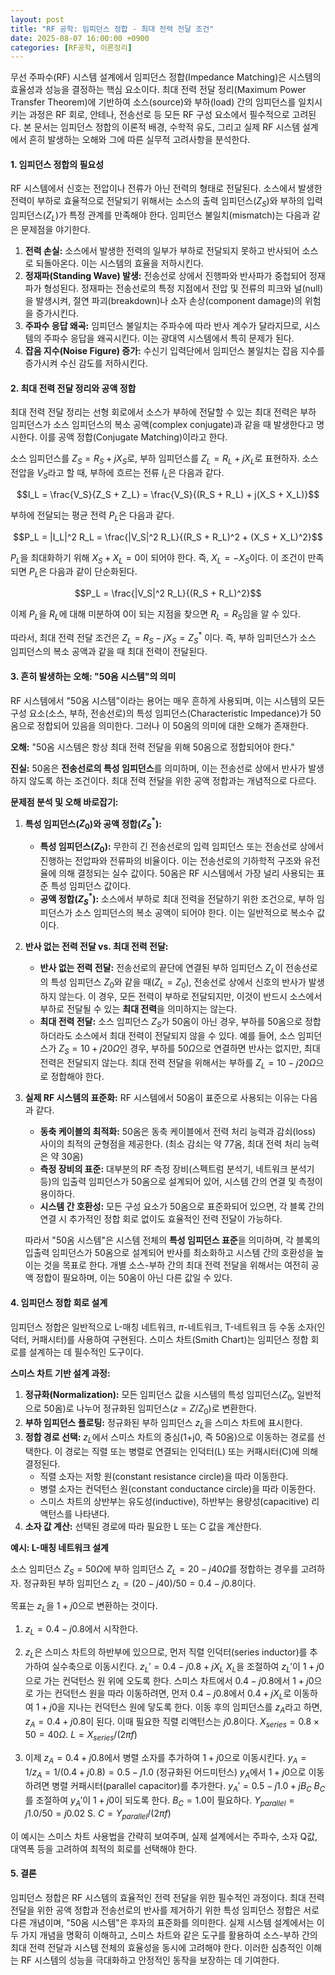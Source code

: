 ```yaml
---
layout: post
title: "RF 공학: 임피던스 정합 - 최대 전력 전달 조건"
date: 2025-08-07 16:00:00 +0900
categories: [RF공학, 이론정리]
---
```


무선 주파수(RF) 시스템 설계에서 임피던스 정합(Impedance Matching)은 시스템의 효율성과 성능을 결정하는 핵심 요소이다. 최대 전력 전달 정리(Maximum Power Transfer Theorem)에 기반하여 소스(source)와 부하(load) 간의 임피던스를 일치시키는 과정은 RF 회로, 안테나, 전송선로 등 모든 RF 구성 요소에서 필수적으로 고려된다. 본 문서는 임피던스 정합의 이론적 배경, 수학적 유도, 그리고 실제 RF 시스템 설계에서 흔히 발생하는 오해와 그에 따른 실무적 고려사항을 분석한다.

#### 1. 임피던스 정합의 필요성

RF 시스템에서 신호는 전압이나 전류가 아닌 전력의 형태로 전달된다. 소스에서 발생한 전력이 부하로 효율적으로 전달되기 위해서는 소스의 출력 임피던스($Z_S$)와 부하의 입력 임피던스($Z_L$)가 특정 관계를 만족해야 한다. 임피던스 불일치(mismatch)는 다음과 같은 문제점을 야기한다.

1.  **전력 손실:** 소스에서 발생한 전력의 일부가 부하로 전달되지 못하고 반사되어 소스로 되돌아온다. 이는 시스템의 효율을 저하시킨다.
2.  **정재파(Standing Wave) 발생:** 전송선로 상에서 진행파와 반사파가 중첩되어 정재파가 형성된다. 정재파는 전송선로의 특정 지점에서 전압 및 전류의 피크와 널(null)을 발생시켜, 절연 파괴(breakdown)나 소자 손상(component damage)의 위험을 증가시킨다.
3.  **주파수 응답 왜곡:** 임피던스 불일치는 주파수에 따라 반사 계수가 달라지므로, 시스템의 주파수 응답을 왜곡시킨다. 이는 광대역 시스템에서 특히 문제가 된다.
4.  **잡음 지수(Noise Figure) 증가:** 수신기 입력단에서 임피던스 불일치는 잡음 지수를 증가시켜 수신 감도를 저하시킨다.

#### 2. 최대 전력 전달 정리와 공액 정합

최대 전력 전달 정리는 선형 회로에서 소스가 부하에 전달할 수 있는 최대 전력은 부하 임피던스가 소스 임피던스의 복소 공액(complex conjugate)과 같을 때 발생한다고 명시한다. 이를 공액 정합(Conjugate Matching)이라고 한다.

소스 임피던스를 $Z_S = R_S + jX_S$로, 부하 임피던스를 $Z_L = R_L + jX_L$로 표현하자. 소스 전압을 $V_S$라고 할 때, 부하에 흐르는 전류 $I_L$은 다음과 같다.

$$I_L = \frac{V_S}{Z_S + Z_L} = \frac{V_S}{(R_S + R_L) + j(X_S + X_L)}$$

부하에 전달되는 평균 전력 $P_L$은 다음과 같다.

$$P_L = |I_L|^2 R_L = \frac{|V_S|^2 R_L}{(R_S + R_L)^2 + (X_S + X_L)^2}$$

$P_L$을 최대화하기 위해 $X_S + X_L = 0$이 되어야 한다. 즉, $X_L = -X_S$이다. 이 조건이 만족되면 $P_L$은 다음과 같이 단순화된다.

$$P_L = \frac{|V_S|^2 R_L}{(R_S + R_L)^2}$$

이제 $P_L$을 $R_L$에 대해 미분하여 0이 되는 지점을 찾으면 $R_L = R_S$임을 알 수 있다.

따라서, 최대 전력 전달 조건은 $Z_L = R_S - jX_S = Z_S^*$ 이다. 즉, 부하 임피던스가 소스 임피던스의 복소 공액과 같을 때 최대 전력이 전달된다.

#### 3. 흔히 발생하는 오해: "50옴 시스템"의 의미

RF 시스템에서 "50옴 시스템"이라는 용어는 매우 흔하게 사용되며, 이는 시스템의 모든 구성 요소(소스, 부하, 전송선로)의 특성 임피던스(Characteristic Impedance)가 50옴으로 정합되어 있음을 의미한다. 그러나 이 50옴의 의미에 대한 오해가 존재한다.

**오해:** "50옴 시스템은 항상 최대 전력 전달을 위해 50옴으로 정합되어야 한다."

**진실:** 50옴은 **전송선로의 특성 임피던스**를 의미하며, 이는 전송선로 상에서 반사가 발생하지 않도록 하는 조건이다. 최대 전력 전달을 위한 공액 정합과는 개념적으로 다르다.

**문제점 분석 및 오해 바로잡기:**

1.  **특성 임피던스($Z_0$)와 공액 정합($Z_S^*$):**
    *   **특성 임피던스($Z_0$):** 무한히 긴 전송선로의 입력 임피던스 또는 전송선로 상에서 진행하는 전압파와 전류파의 비율이다. 이는 전송선로의 기하학적 구조와 유전율에 의해 결정되는 실수 값이다. 50옴은 RF 시스템에서 가장 널리 사용되는 표준 특성 임피던스 값이다.
    *   **공액 정합($Z_S^*$):** 소스에서 부하로 최대 전력을 전달하기 위한 조건으로, 부하 임피던스가 소스 임피던스의 복소 공액이 되어야 한다. 이는 일반적으로 복소수 값이다.

2.  **반사 없는 전력 전달 vs. 최대 전력 전달:**
    *   **반사 없는 전력 전달:** 전송선로의 끝단에 연결된 부하 임피던스 $Z_L$이 전송선로의 특성 임피던스 $Z_0$와 같을 때($Z_L = Z_0$), 전송선로 상에서 신호의 반사가 발생하지 않는다. 이 경우, 모든 전력이 부하로 전달되지만, 이것이 반드시 소스에서 부하로 전달될 수 있는 **최대 전력**을 의미하지는 않는다.
    *   **최대 전력 전달:** 소스 임피던스 $Z_S$가 50옴이 아닌 경우, 부하를 50옴으로 정합하더라도 소스에서 최대 전력이 전달되지 않을 수 있다. 예를 들어, 소스 임피던스가 $Z_S = 10 + j20 \Omega$인 경우, 부하를 $50 \Omega$으로 연결하면 반사는 없지만, 최대 전력은 전달되지 않는다. 최대 전력 전달을 위해서는 부하를 $Z_L = 10 - j20 \Omega$으로 정합해야 한다.

3.  **실제 RF 시스템의 표준화:**
    RF 시스템에서 50옴이 표준으로 사용되는 이유는 다음과 같다.
    *   **동축 케이블의 최적화:** 50옴은 동축 케이블에서 전력 처리 능력과 감쇠(loss) 사이의 최적의 균형점을 제공한다. (최소 감쇠는 약 77옴, 최대 전력 처리 능력은 약 30옴)
    *   **측정 장비의 표준:** 대부분의 RF 측정 장비(스펙트럼 분석기, 네트워크 분석기 등)의 입출력 임피던스가 50옴으로 설계되어 있어, 시스템 간의 연결 및 측정이 용이하다.
    *   **시스템 간 호환성:** 모든 구성 요소가 50옴으로 표준화되어 있으면, 각 블록 간의 연결 시 추가적인 정합 회로 없이도 효율적인 전력 전달이 가능하다.

    따라서 "50옴 시스템"은 시스템 전체의 **특성 임피던스 표준**을 의미하며, 각 블록의 입출력 임피던스가 50옴으로 설계되어 반사를 최소화하고 시스템 간의 호환성을 높이는 것을 목표로 한다. 개별 소스-부하 간의 최대 전력 전달을 위해서는 여전히 공액 정합이 필요하며, 이는 50옴이 아닌 다른 값일 수 있다.

#### 4. 임피던스 정합 회로 설계

임피던스 정합은 일반적으로 L-매칭 네트워크, $\pi$-네트워크, T-네트워크 등 수동 소자(인덕터, 커패시터)를 사용하여 구현된다. 스미스 차트(Smith Chart)는 임피던스 정합 회로를 설계하는 데 필수적인 도구이다.

**스미스 차트 기반 설계 과정:**

1.  **정규화(Normalization):** 모든 임피던스 값을 시스템의 특성 임피던스($Z_0$, 일반적으로 50옴)로 나누어 정규화된 임피던스($z = Z/Z_0$)로 변환한다.
2.  **부하 임피던스 플로팅:** 정규화된 부하 임피던스 $z_L$을 스미스 차트에 표시한다.
3.  **정합 경로 선택:** $z_L$에서 스미스 차트의 중심(1+j0, 즉 50옴)으로 이동하는 경로를 선택한다. 이 경로는 직렬 또는 병렬로 연결되는 인덕터(L) 또는 커패시터(C)에 의해 결정된다.
    *   직렬 소자는 저항 원(constant resistance circle)을 따라 이동한다.
    *   병렬 소자는 컨덕턴스 원(constant conductance circle)을 따라 이동한다.
    *   스미스 차트의 상반부는 유도성(inductive), 하반부는 용량성(capacitive) 리액턴스를 나타낸다.
4.  **소자 값 계산:** 선택된 경로에 따라 필요한 L 또는 C 값을 계산한다.

**예시: L-매칭 네트워크 설계**

소스 임피던스 $Z_S = 50 \Omega$에 부하 임피던스 $Z_L = 20 - j40 \Omega$를 정합하는 경우를 고려하자.
정규화된 부하 임피던스 $z_L = (20 - j40)/50 = 0.4 - j0.8$이다.

목표는 $z_L$을 $1+j0$으로 변환하는 것이다.

1.  $z_L = 0.4 - j0.8$에서 시작한다.
2.  $z_L$은 스미스 차트의 하반부에 있으므로, 먼저 직렬 인덕터(series inductor)를 추가하여 실수축으로 이동시킨다.
    $z_L' = 0.4 - j0.8 + jX_L$
    $X_L$을 조절하여 $z_L'$이 $1+j0$으로 가는 컨덕턴스 원 위에 오도록 한다.
    스미스 차트에서 $0.4 - j0.8$에서 $1+j0$으로 가는 컨덕턴스 원을 따라 이동하려면, 먼저 $0.4 - j0.8$에서 $0.4 + jX_L$로 이동하여 $1+j0$을 지나는 컨덕턴스 원에 닿도록 한다.
    이동 후의 임피던스를 $z_A$라고 하면, $z_A = 0.4 + j0.8$이 된다. 이때 필요한 직렬 리액턴스는 $j0.8$이다.
    $X_{series} = 0.8 \times 50 = 40 \Omega$.
    $L = X_{series} / (2\pi f)$

3.  이제 $z_A = 0.4 + j0.8$에서 병렬 소자를 추가하여 $1+j0$으로 이동시킨다.
    $y_A = 1/z_A = 1/(0.4+j0.8) = 0.5 - j1.0$ (정규화된 어드미턴스)
    $y_A$에서 $1+j0$으로 이동하려면 병렬 커패시터(parallel capacitor)를 추가한다.
    $y_A' = 0.5 - j1.0 + jB_C$
    $B_C$를 조절하여 $y_A'$이 $1+j0$이 되도록 한다.
    $B_C = 1.0$이 필요하다.
    $Y_{parallel} = j1.0 / 50 = j0.02 \text{ S}$.
    $C = Y_{parallel} / (2\pi f)$

이 예시는 스미스 차트 사용법을 간략히 보여주며, 실제 설계에서는 주파수, 소자 Q값, 대역폭 등을 고려하여 최적의 회로를 선택해야 한다.

#### 5. 결론

임피던스 정합은 RF 시스템의 효율적인 전력 전달을 위한 필수적인 과정이다. 최대 전력 전달을 위한 공액 정합과 전송선로의 반사를 제거하기 위한 특성 임피던스 정합은 서로 다른 개념이며, "50옴 시스템"은 후자의 표준화를 의미한다. 실제 시스템 설계에서는 이 두 가지 개념을 명확히 이해하고, 스미스 차트와 같은 도구를 활용하여 소스-부하 간의 최대 전력 전달과 시스템 전체의 효율성을 동시에 고려해야 한다. 이러한 심층적인 이해는 RF 시스템의 성능을 극대화하고 안정적인 동작을 보장하는 데 기여한다.